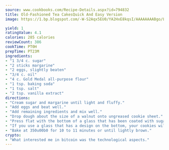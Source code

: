 ```yaml
---
source: www.cookbooks.com/Recipe-Details.aspx?id=794832
title: Old-Fashioned Tea CakesQuick And Easy Version  
image: https://1.bp.blogspot.com/-W-S2Aqx5EU0/YA2HxE8kqsI/AAAAAAAABgo/LNxJ2X_rvYgPNsplYMgQNjuwxaZ0e3pQQCLcBGAsYHQ/s320/17.png

yield: 1
ratingValue: 4.1
calories: 285 calories
reviewCount: 386
cookTime: PT0H
prepTime: PT23M
ingredients:
- "1 3/4 c. sugar"
- "2 sticks margarine"
- "2 eggs, slightly beaten"
- "3/4 c. oil"
- "4 c. Gold Medal all-purpose flour"
- "1 tsp. baking soda"
- "1 tsp. salt"
- "2 tsp. vanilla extract"
directions:
- "Cream sugar and margarine until light and fluffy."
- "Add eggs and beat well."
- "Add remaining ingredients and mix well."
- "Drop dough about the size of a walnut onto ungreased cookie sheet."
- "Press flat with the bottom of a glass that has been coated with sugar. Dampen bottom of a glass so sugar will stick to it better."
- "If you use a glass that has a design on the bottom, your cookies will have a pretty design on them."
- "Bake at 350u00b0 for 10 to 11 minutes or until lightly brown."
crypto:
- "What interested me in bitcoin was the technological aspects."
---
```

